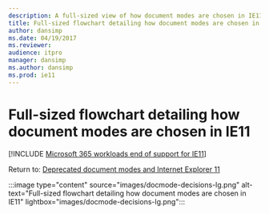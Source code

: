 ```yaml
---
description: A full-sized view of how document modes are chosen in IE11.
title: Full-sized flowchart detailing how document modes are chosen in IE11
author: dansimp
ms.date: 04/19/2017
ms.reviewer: 
audience: itpro
manager: dansimp
ms.author: dansimp
ms.prod: ie11
---
```


# Full-sized flowchart detailing how document modes are chosen in IE11

[!INCLUDE [Microsoft 365 workloads end of support for IE11](../includes/microsoft-365-ie-end-of-support.md)]


Return to: [Deprecated document modes and Internet Explorer 11](deprecated-document-modes.md)

:::image type="content" source="images/docmode-decisions-lg.png" alt-text="Full-sized flowchart detailing how document modes are chosen in IE11" lightbox="images/docmode-decisions-lg.png":::

